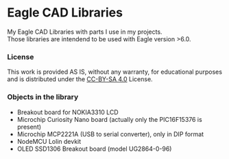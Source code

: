 # Eagle CAD Libraries  

My Eagle CAD Libraries with parts I use in my projects.  
Those libraries are intendend to be used with Eagle version >6.0.  

### License
This work is provided AS IS, without any warranty, for educational purposes and is distributed under the [CC-BY-SA 4.0](https://creativecommons.org/licenses/by-sa/4.0/) License.

### Objects in the library

- Breakout board for NOKIA3310 LCD
- Microchip Curiosity Nano board (actually only the PIC16F15376 is present)
- Microchip MCP2221A (USB to serial converter), only in DIP format
- NodeMCU Lolin devkit
- OLED SSD1306 Breakout board (model UG2864-0-96)
